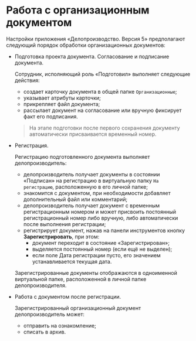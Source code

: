 # Работа с организационным документом

Настройки приложения «Делопроизводство. Версия 5» предполагают следующий порядок обработки организационных документов:

- Подготовка проекта документа. Согласование и подписание документа.

  Сотрудник, исполняющий роль «Подготовил» выполняет следующие действия:

  - создает карточку документа в общей папке `Организационные`;
  - указывает атрибуты карточки;
  - прикрепляет файл документа;
  - рассылает документ на согласование или вручную фиксирует факт его подписания.

  > На этапе подготовки после первого сохранения документу автоматически присваивается временный номер.

- Регистрация.

  Регистрацию подготовленного документа выполняет делопроизводитель:

  - делопроизводитель получает документы в состоянии «Подписан» на регистрацию в виртуальную папку `На регистрацию`, расположенную в его личной папке;
  - знакомится с документом, при необходимости добавляет дополнительный файл или комментарий;
  - делопроизводитель получает документ с временным регистрационным номером и может присвоить постоянный регистрационный номер либо вручную, либо автоматически после выполнения регистрации;
  - регистрирует документ, нажав на панели инструментов кнопку **Зарегистрировать**, при этом:
    - документ переходит в состояние «Зарегистрирован»;
    - выделяется постоянный номер (если ещё не выделен);
    - если поле Дата регистрации пусто, его значением устанавливается текущая дата.

  Зарегистрированные документы отображаются в одноименной виртуальной папке, расположенной в личной папке делопроизводителя.

- Работа с документом после регистрации.

  Зарегистрированный организационный документ делопроизводитель может:

  - отправить на ознакомление;
  - списать в архив.